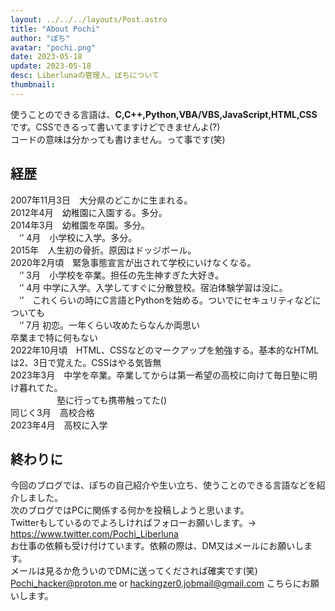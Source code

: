 ```yaml
---
layout: ../../../layouts/Post.astro
title: "About Pochi"
author: "ぽち"
avatar: "pochi.png"
date: 2023-05-18
update: 2023-05-18
desc: Liberlunaの管理人、ぽちについて
thumbnail: 
---
```

使うことのできる言語は、**C,C++,Python,VBA/VBS,JavaScript,HTML,CSS**です。CSSできるって書いてますけどできませんよ(?)
<br>
コードの意味は分かっても書けません。って事です(笑)
## 経歴
2007年11月3日　大分県のどこかに生まれる。
<br>
2012年4月　幼稚園に入園する。多分。
<br>
2014年3月　幼稚園を卒園。多分。
<br>
　‘’  4月　小学校に入学。多分。
 <br>
2015年　人生初の骨折。原因はドッジボール。
<br>
2020年2月頃　緊急事態宣言が出されて学校にいけなくなる。
<br>
　‘’  3月　小学校を卒業。担任の先生神すぎた大好き。<br>
　‘’  4月 中学に入学。入学してすぐに分散登校。宿泊体験学習は没に。
 <br>
　‘’　これくらいの時にC言語とPythonを始める。ついでにセキュリティなどについても
 <br>
　‘’  7月 初恋。一年くらい攻めたらなんか両思い
<br>
卒業まで特に何もない
<br>
2022年10月頃　HTML、CSSなどのマークアップを勉強する。基本的なHTMLは2、3日で覚えた。CSSはやる気皆無
<br>
2023年3月　中学を卒業。卒業してからは第一希望の高校に向けて毎日塾に明け暮れてた。
<br>
　　　　　  塾に行っても携帯触ってた()
       <br>
同じく3月　高校合格
<br>
2023年4月　高校に入学
## 終わりに
今回のブログでは、ぽちの自己紹介や生い立ち、使うことのできる言語などを紹介しました。
<br>
次のブログではPCに関係する何かを投稿しようと思います。
<br>
Twitterもしているのでよろしければフォローお願いします。→ https://www.twitter.com/Pochi_Liberluna
<br>
お仕事の依頼も受け付けています。依頼の際は、DM又はメールにお願いします。
<br>
メールは見るか危ういのでDMに送ってくだされば確実です(笑)
<br>
Pochi_hacker@proton.me or hackingzer0.jobmail@gmail.com
こちらにお願いします。
